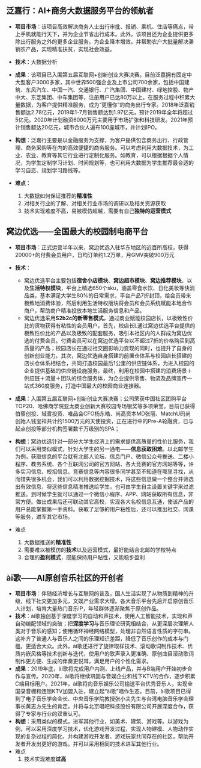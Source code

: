 ## 泛嘉行：AI+商务大数据服务平台的领航者

* **项目市场**：该项目高效解决商务人士出行审批、报销、乘机、住店等痛点，带上手机就能行天下，并为企业节省出行成本。此外，该项目还为企业提供更多除出行服务之外的更多企业服务，为企业降本增效。并帮助农户大批量解决滞销农产品，实现精准扶贫，实现社会效益。

* **技术**：大数据分析

* **成果**：该项目已入围第五届互联网+创新创业大赛决赛。目前泛嘉拥有固定中大型客户3000多家，其中世界500强企业及上市公司700余家，包括中国建筑、东风汽车、中国一汽、交通银行、广汽集团、中国建材、绿地控股、物产中大、东芝集团、中车集团等，注册用户已达80万以上。在服务过程中积累大量数据，为客户提供精准服务，成为“更懂你”的商务出行专家。2018年泛嘉销售额达2.78亿元，2019年1-7月销售额达到1.97亿元，预计2019年全年将超过5亿元。2020年计划融资6000万元主要用于市场扩张和科技研发。2021年预计销售额达20亿元，城市合伙人遍布100座城市，并计划IPO。

* **构想**：泛嘉行主要是以金融服务为支撑，为客户提供包含商务出行、行政管理、商务采购等在内的高效便捷的商务服务。可以考虑利用大数据技术，为工业、农业、教育等其它行业进行定制化服务。如教育，可以根据根据个人情况，为学生定制学习计划、时间规划等，也可利用大数据为学生推荐最合适的学习自恋、规划学习路线等。

* **难点**：
  1. 大数据如何保证推荐的**精准性**
  2. 对相关行业的了解、对相关行业市场的调研以及相关资源获取
  3. 技术实现难度不高，易被模仿超越，需要有自己**独特的运营模式**



## 窝边优选——全国最大的校园制电商平台

* **项目市场**：正式运营半年以来，窝边优选入驻华东地区的近百所高校，获得20000+的付费会员用户，日均订单约1.2万单，月GMV突破900万元

* **技术**：
  *  窝边优选平台主要包括**宿舍小店模块**、**窝边超市模块**、**窝边推荐模块**、以及**生活特权模块**，平台上精选650个sku，涵盖零食水饮、日化美妆等快消品类，基本满足大学生80%的日常需求，平台产品7折封顶，给会员带来极致地消费体验，然后利用生活特权版块将会员和会员系统赋能本地合作商户，帮助商户精准投放本地生活服务信息和产品。
  * 窝边优选采用**S2b2c的新零售模式**，通过商业赋能校园店长，以极致性价比的货物获得有粘性的会员用户。首先，校店长L通过窝边优选平台提供的极致性价比的产品以及极致的配套服务，吸引本社区内的人群成为窝边优选的付费会员。付费会员可以在窝边优选平台以不超过7折的价格购买到高质量的产品；校园店长在通过社交圈影响力变现的同时，也提升了自身的创新创业能力。其次，窝边优选自身搭建的前置仓体系与校园店长搭建的店长仓体系相结合，共同打造校园最后1公里的供应链体系，为进入校园的企业提供基础的供应链设施服务。最终，利用在校园中搭建的消费场景＋供应链＋流量＋团队的综合服务体，为企业提供零售、物流及品牌宣传一站式360度服务，打造中国最大的校园商业连接器。

* **成果**：入围第五届互联网+创新创业大赛决赛；公司荣获中国社区团购平台TOP20、哈佛商学院亚太商业创新大赛校园专场银奖等多项荣誉。目前已获得伯藜创投、域哲投资、唯品会CFO杨东皓、尚高资本MD张丽、MatchU码尚创始人钱宝祥共计约1500万元的天使投资，正在进行中的Pre-A轮融资，已与起点创投等部分机构签署数千万级别的SPA；

* **构想**：窝边优选针对一部分大学生经济上的需求提供高质量的性价比服务，我们可以采用类似模式，针对大学生的另一通电——**信息获取困难**。以北邮学生为例，获取信息的平台就有北邮人论坛、信息门户、微信公众号推送、二楼小程序、教务系统、各个互联网公司的官方网站、各大竞赛的官方网站等等，许多实习信息、校招信息、竞赛信息等内容很多同学甚至不知道在哪里寻找，从而错失很多机会，我们可以利用数据挖掘技术，将这些信息做一个整合并筛选出有效信息，将这些信息精准推送给学生，也可由学生自主设置关键字来过滤推送。到时候学生就可以通过一个微信小程序、APP、网站获取所有信息，非常方便。做出成果后还可联动其它高校，实现各大名校信息互通，使该产品的用户总能掌握第一手资料。获取了足够的用户粘性后，还可以推出社交、网课等服务，进军其它市场。
* 难点
  1. 大数据推送的**精准性**
  2. 需要难以被模仿的**技术**以及运营模式，最好能结合北邮的学校特点
  3. 合理的**盈利模式**，既能保持用户粘性，又能稳步盈利



## ài歌——AI原创音乐社区的开创者

* **项目市场**：伴随经济增长与互联网的普及，国人生活实现了从物质到精神的升级，线下社交更加多元，文娱产业需求大增。各大音乐平台先后开启原创音乐人计划，培育大量热门音乐IP，年轻群体逐渐聚焦于原创作品。
* **技术**：ài歌独创基于深度学习的自动和声技术，使用人工智能技术，实现和声自动编配领域的突破；把**深度学习**与音乐理论研究相结合，从更深层次理解人类对于音乐的感知；使用循环神经网络模型，处理非自然语言性质的字符串。这补齐了普通人与音乐人之间的乐理知识差距，降低了音乐创作的成本与门槛，更适合大众。此外，ài歌还进行了旋律取样技术、滚动歌词制作技术、优质内嵌风格等技术创新与迭代，使用户的歌声录入更准确、原创曲目滚动歌词制作更方便、生成的伴奏更悦耳，满足用户的个性化需求。
* **成果**：2019年底，ài歌将完成用户内测，上线产品，并与B端用户开始初步合作与宣传。2020年，ài歌将继续巩固与音娱企业和线下KTV的合作，逐步积累C端目标用户。2021年，ài歌将向音乐娱乐公司输送平台优秀音乐人，实现全国录音棚和连锁KTV加盟入驻，建立起“ài歌”唱作生态。目前，ài歌项目已得到了电子音乐学会会长、中央音乐学院教授张小夫先生与台湾电脑音乐学会理事长黄志方先生的肯定，并将与北京唱吧科技股份有限公司开展深度合作，获得了专家与行业的双重认可。
* **构想**：采用类似的模式，进军其他行业，如美术、建筑、游戏等。以游戏为例，可以采用深度学习技术，优化游戏开发过程，实现人物建模、人物动作实现的复杂过程的简化、并构建游戏开发者、游戏玩家共同存在的社区，帮助开发者开发出更好的游戏。并可以采用相同的技术进军其他行业。
* 难点
  1. 技术实现难度**过高**

